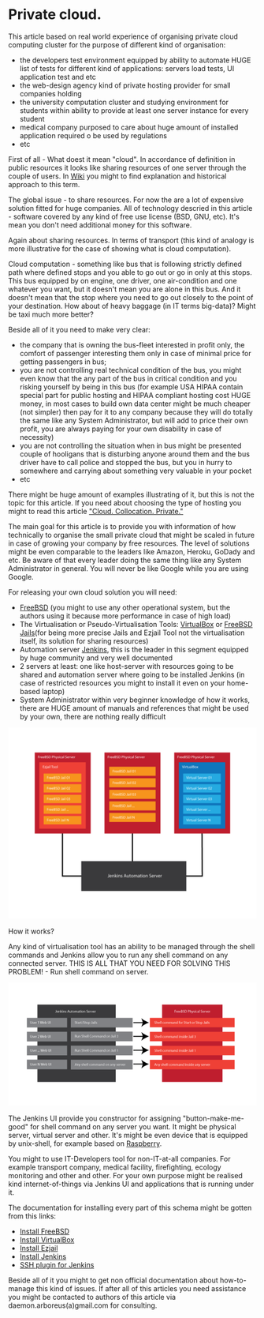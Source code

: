 # Private cloud.

This article based on real world experience of organising private cloud computing cluster for the purpose of different kind of organisation:

* the developers test environment equipped by ability to automate HUGE list of tests for different kind of applications: servers load tests, UI application test and etc 
* the web-design agency kind of private hosting provider for small companies holding 
* the university computation cluster and studying environment for students within ability to provide at least one server instance for every student 
* medical company purposed to care about huge amount of installed application required o be used by regulations 
* etc 

First of all - What doest it mean "cloud". In accordance of definition in public resources it looks like sharing resources of one server through the couple of users. In [Wiki](https://en.wikipedia.org/wiki/Cloud_computing) you might to find explanation and historical approach to this term.

The global issue - to share resources. For now the are a lot of expensive solution fitted for huge companies. All of technology descried in this article - software covered by any kind of free use license (BSD, GNU, etc). It's mean you don't need additional money for this software.

Again about sharing resources. In terms of transport (this kind of analogy is more illustrative for the case of showing what is cloud computation). 

Cloud computation - something like bus that is following strictly defined path where defined stops and you able to go out or go in only at this stops. This bus equipped by on engine, one driver, one air-condition and one whatever you want, but it doesn't mean you are alone in this bus. And it doesn't mean that the stop where you need to go out closely to the point of your destination. How about of heavy baggage (in IT terms big-data)? Might be taxi much more better?

Beside all of it you need to make very clear:

* the company that is owning the bus-fleet interested in profit only, the comfort of passenger interesting them only in case of minimal price for getting passengers in bus;
* you are not controlling real technical condition of the bus, you might even know that the any part of the bus in critical condition and you risking yourself by being in this bus (for example USA HIPAA contain special part for public hosting and HIPAA compliant hosting cost HUGE money, in most cases to build own data center might be much cheaper (not simpler) then pay for it to any company because they will do totally the same like any System Administrator, but will add to price their own profit, you are always paying for your own disability in case of necessity)
* you are not controlling the situation when in bus might be presented couple of hooligans that is disturbing anyone around them and the bus driver have to call police and stopped the bus, but you in hurry to somewhere and carrying about something very valuable in your pocket
* etc

There might be huge amount of examples illustrating of it, but this is not the topic for this article. If you need about choosing the type of hosting you might to read this article ["Cloud. Collocation. Private."](https://github.com/ArboreusSystems/arboreus_articles/blob/master/data_storage/cloud_collocation_private/eng.cloud_collocation_private.md)

The main goal for this article is to provide you with information of how technically to organise the small private cloud that might be scaled in future in case of growing your company by free resources. The level of solutions might be even comparable to the leaders like Amazon, Heroku, GoDady and etc. Be aware of that every leader doing the same thing like any System Administrator in general. You will never be like Google while you are using Google.

For releasing your own cloud solution you will need:

* [FreeBSD](https://www.freebsd.org) (you might to use any other operational system, but the authors using it because more performance in case of high load)
* The Virtualisation or Pseudo-Virtualisation Tools: [VirtualBox](https://www.virtualbox.org/wiki/Downloads) or [FreeBSD Jails](https://www.freebsd.org/doc/handbook/jails.html)(for being more precise Jails and Ezjail Tool not the virtualisation itself, its solution for sharing resources)
* Automation server [Jenkins](https://jenkins.io), this is the leader in this segment equipped by huge community and very well documented
* 2 servers at least: one like host-server with resources going to be shared and automation server where going to be installed Jenkins (in case of restricted resources you might to install it even on your home-based laptop)
* System Administrator within very beginner knowledge of how it works, there are HUGE amount of manuals and references that might be used by your own, there are nothing really difficult

![](https://raw.githubusercontent.com/ArboreusSystems/arboreus_articles/master/freebsd/private_cloud/illustrations/private_cloud_001.png)

How it works?

Any kind of virtualisation tool has an ability to be managed through the shell commands and Jenkins allow you to run any shell command on any connected server. THIS IS ALL THAT YOU NEED FOR SOLVING THIS PROBLEM! - Run shell command on server.

![](https://raw.githubusercontent.com/ArboreusSystems/arboreus_articles/master/freebsd/private_cloud/illustrations/private_cloud_002.png)

The Jenkins UI provide you constructor for assigning "button-make-me-good" for shell command on any server you want. It might be physical server, virtual server and other. It's might be even device that is equipped by unix-shell, for example based on [Raspberry](https://www.raspberrypi.org).

You might to use IT-Developers tool for non-IT-at-all companies.  For example transport company, medical facility, firefighting, ecology monitoring and other and other. For your own purpose might be realised kind internet-of-things via Jenkins UI and applications that is running under it.

The documentation for installing every part of this schema might  be gotten from this links:

* [Install FreeBSD](https://www.freebsd.org/doc/handbook/bsdinstall.html)
* [Install VirtualBox](https://www.freebsd.org/doc/handbook/virtualization-host-virtualbox.html)
* [Install Ezjail](https://www.freebsd.org/doc/handbook/jails-ezjail.html)
* [Install Jenkins](https://wiki.jenkins.io/display/JENKINS/FreeBSD)
* [SSH plugin for Jenkins](https://wiki.jenkins.io/display/JENKINS/SSH+plugin)

Beside all of it you might to get non official documentation about how-to-manage this kind of issues. If after all of this articles you need assistance you might be contacted to authors of this article via daemon.arboreus(a)gmail.com for consulting.
